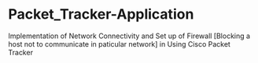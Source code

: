 # Packet_Tracker-Application
Implementation of Network Connectivity and Set up of Firewall [Blocking a host not to communicate in paticular network] in Using Cisco Packet Tracker
